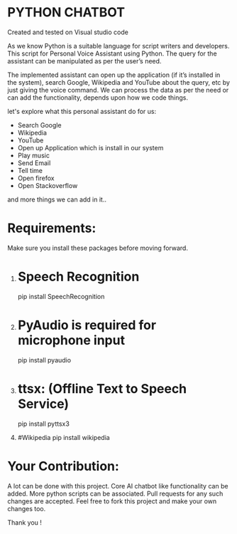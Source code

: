 # PYTHON CHATBOT

Created and tested on Visual studio code

As we know Python is a suitable language for script writers and developers. This script for Personal Voice Assistant using Python. The query for the assistant can be manipulated as per the user’s need.

The implemented assistant can open up the application (if it’s installed in the system), search Google, Wikipedia and YouTube about the query, etc by just giving the voice command. We can process the data as per the need or can add the functionality, depends upon how we code things.

let's explore what this personal assistant do for us:
- Search Google
- Wikipedia
- YouTube
- Open up Application which is install in our system
- Play music
- Send Email
- Tell time
- Open firefox
- Open Stackoverflow

and more things we can add in it..

# Requirements:
Make sure you install these packages before moving forward.
1. # Speech Recognition
   pip install SpeechRecognition

2. # PyAudio is required for microphone input
   pip install pyaudio

3. # ttsx: (Offline Text to Speech Service)
   pip install pyttsx3
   
4.  #Wikipedia
   pip install wikipedia


# Your Contribution:
A lot can be done with this project. Core AI chatbot like functionality can be added. More python scripts can be associated. Pull requests for any such changes are accepted. Feel free to fork this project and make your own changes too.

Thank you !


